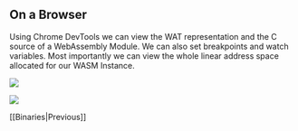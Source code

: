 ## On a Browser

Using Chrome DevTools we can view the WAT representation and the C source of a WebAssembly Module. We can also set breakpoints and watch variables. Most importantly we can view the whole linear address space allocated for our WASM Instance.

![](https://lh6.googleusercontent.com/OjR6fqSb8OcPSHElGWCyxZQgmj-gx8CqkHFYZZ322Jse2qqq2RaGBE5mhpADR8rRR0Q0UdCRgOr8V2OBljiHCtFXe_5yip6rDspq3R0VTeIi9hiG6wx4ykRZOozjazeFBzr0NxPpjwmNDr7xWkc1oku-iNO0iS2LaMMT22uld3CS6N40-MMdiQ0vnoNzhg)

![](https://lh4.googleusercontent.com/qb37_yUSw6fGZdj9zzZ0DRnCNdUKjl88X0Wn7oFSszfl-vzSTXUmqevOxdOwad0V__AK1Ezz3nWjbcXvgXnEL01Jf_jGw73Jm6QEIpTGcEcuIZjlCUP0C0sfI3E7URP0uupOX699x4jNzSF_dl_mc1yI9mbH5M-IViATQinGb1HIv5MspuaqVLJXu7z4Ww)



[[Binaries|Previous]]